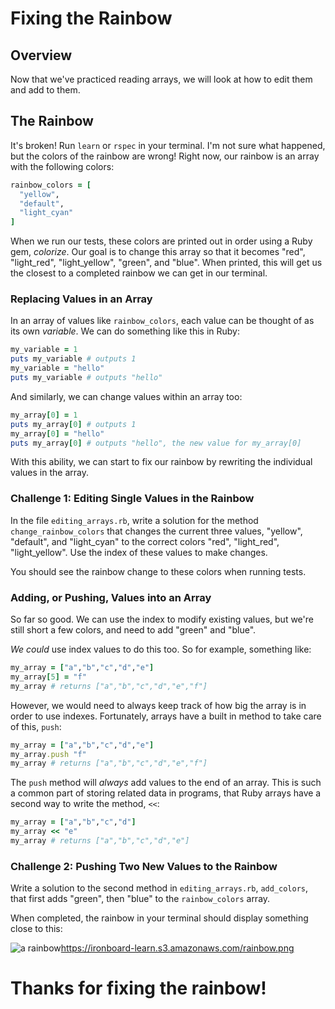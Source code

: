 # Fixing the Rainbow

## Overview

Now that we've practiced reading arrays, we will look at how to edit them and
add to them.

## The Rainbow

It's broken! Run `learn` or `rspec` in your terminal. I'm not sure what
happened, but the colors of the rainbow are wrong! Right now, our rainbow is an
array with the following colors:

```ruby
rainbow_colors = [
  "yellow",
  "default",
  "light_cyan"
]
```

When we run our tests, these colors are printed out in order using a Ruby gem,
_colorize_. Our goal is to change this array so that it becomes "red",
"light_red", "light_yellow", "green", and "blue".  When printed, this will get
us the closest to a completed rainbow we can get in our terminal.

### Replacing Values in an Array

In an array of values like `rainbow_colors`, each value can be thought of as its
own _variable_.  We can do something like this in Ruby:

```ruby
my_variable = 1
puts my_variable # outputs 1
my_variable = "hello"
puts my_variable # outputs "hello"
```

And similarly, we can change values within an array too:

```ruby
my_array[0] = 1
puts my_array[0] # outputs 1
my_array[0] = "hello"
puts my_array[0] # outputs "hello", the new value for my_array[0]
```

With this ability, we can start to fix our rainbow by rewriting the individual
values in the array.

### Challenge 1: Editing Single Values in the Rainbow

In the file `editing_arrays.rb`, write a solution for the method
`change_rainbow_colors` that changes the current three values, "yellow",
"default", and "light_cyan" to the correct colors "red", "light_red",
"light_yellow". Use the index of these values to make changes.

You should see the rainbow change to these colors when running tests.

### Adding, or Pushing, Values into an Array

So far so good.  We can use the index to modify existing values, but we're still
short a few colors, and need to add "green" and "blue".

_We could_ use index values to do this too.  So for example, something like:

```ruby
my_array = ["a","b","c","d","e"]
my_array[5] = "f"
my_array # returns ["a","b","c","d","e","f"]
```

 However, we would need to always keep track of how big the array is in order
to use indexes. Fortunately, arrays have a built in method to take care of
this, `push`:

```ruby
my_array = ["a","b","c","d","e"]
my_array.push "f"
my_array # returns ["a","b","c","d","e","f"]
```

The `push` method will _always_ add values to the end of an array. This is such
a common part of storing related data in programs, that Ruby arrays have a
second way to write the method, `<<`:

```ruby
my_array = ["a","b","c","d"]
my_array << "e"
my_array # returns ["a","b","c","d","e"]
```

### Challenge 2: Pushing Two New Values to the Rainbow

Write a solution to the second method in `editing_arrays.rb`, `add_colors`, that
first adds "green", then "blue" to the `rainbow_colors` array.  

When completed, the rainbow in your terminal should display something close to
this:

![a rainbow]()https://ironboard-learn.s3.amazonaws.com/rainbow.png

# Thanks for fixing the rainbow!
